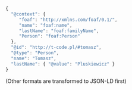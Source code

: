 ``` javascript
{
  "@context": {
     "foaf": "http://xmlns.com/foaf/0.1/",
     "name": "foaf:name",
     "lastName": "foaf:familyName",
     "Person": "foaf:Person"
  },
  "@id": "http://t-code.pl/#tomasz",
  "@type": "Person",
  "name": "Tomasz",
  "lastName": { "@value": "Pluskiewicz" }
}
```

(Other formats are transformed to JSON-LD first)